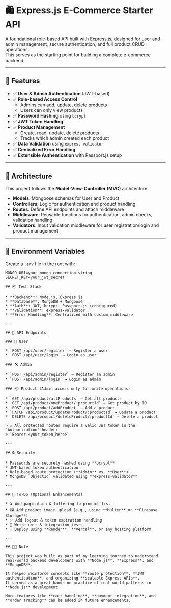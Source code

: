 # 🛍️ Express.js E-Commerce Starter API

A foundational role-based API built with Express.js, designed for user and admin management, secure authentication, and full product CRUD operations.  
This serves as the starting point for building a complete e-commerce backend.

---

## 🚀 Features

- ✅ **User & Admin Authentication** (JWT-based)
- ✅ **Role-based Access Control**
  - Admins can add, update, delete products
  - Users can only view products
- ✅ **Password Hashing** using `bcrypt`
- ✅ **JWT Token Handling**
- ✅ **Product Management**
  - Create, read, update, delete products
  - Tracks which admin created each product
- ✅ **Data Validation** using `express-validator`
- ✅ **Centralized Error Handling**
- ✅ **Extensible Authentication** with Passport.js setup

---

## 🧠 Architecture

This project follows the **Model-View-Controller (MVC)** architecture:

- **Models**: Mongoose schemas for User and Product
- **Controllers**: Logic for authentication and product handling
- **Routes**: Define API endpoints and attach middleware
- **Middleware**: Reusable functions for authentication, admin checks, validation handling
- **Validators**: Input validation middleware for user registration/login and product management

---

## 🔐 Environment Variables

Create a `.env` file in the root with:

```env
MONGO_URI=your_mongo_connection_string
SECRET_KEY=your_jwt_secret

## 📦 Tech Stack

* **Backend**: Node.js, Express.js
* **Database**: MongoDB + Mongoose
* **Auth**: JWT, bcrypt, Passport.js (configured)
* **Validation**: express-validator
* **Error Handling**: Centralized with custom middleware

---

## 🧪 API Endpoints

### 👤 User

* `POST /api/user/register` → Register a user
* `POST /api/user/login` → Login as user

### 🛠️ Admin

* `POST /api/admin/register` → Register an admin
* `POST /api/admin/login` → Login as admin

### 📦 Product (Admin access only for write operations)

* `GET /api/product/allProducts` → Get all products
* `GET /api/product/oneProduct/:productId` → Get product by ID
* `POST /api/product/addProduct` → Add a product
* `PATCH /api/product/updateProduct/:productId` → Update a product
* `DELETE /api/product/deleteProduct/:productId` → Delete a product

> ⚠️ All protected routes require a valid JWT token in the `Authorization` header:
> `Bearer <your_token_here>`

---

## 🔒 Security

* Passwords are securely hashed using **bcrypt**
* JWT-based token authentication
* Role-based route protection (**Admin** vs. **User**)
* MongoDB `ObjectId` validated using **express-validator**

---

## 📌 To-Do (Optional Enhancements)

* ⏳ Add pagination & filtering to product list
* 🖼️ Add product image upload (e.g., using **Multer** or **Firebase Storage**)
* ✅ Add logout & token expiration handling
* 🧪 Write unit & integration tests
* 🚀 Deploy using **Render**, **Vercel**, or any hosting platform

---

## 🧑‍💻 Note

This project was built as part of my learning journey to understand real-world backend development with **Node.js**, **Express**, and **MongoDB**.

It helped reinforce concepts like **route protection**, **JWT authentication**, and organizing **scalable Express APIs**.
It served as a great hands-on practice of real-world patterns in **Node.js** development.

More features like **cart handling**, **payment integration**, and **order tracking** can be added in future enhancements.
```
